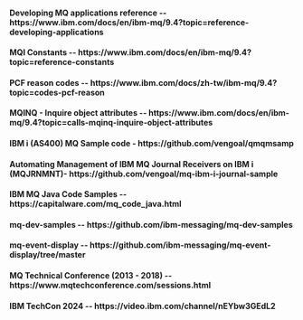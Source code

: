 <h4>Developing MQ applications reference -- https://www.ibm.com/docs/en/ibm-mq/9.4?topic=reference-developing-applications</h4>
<h4>MQI Constants -- https://www.ibm.com/docs/en/ibm-mq/9.4?topic=reference-constants</h4>
<h4>PCF reason codes -- https://www.ibm.com/docs/zh-tw/ibm-mq/9.4?topic=codes-pcf-reason</h4>
<h4>MQINQ - Inquire object attributes -- https://www.ibm.com/docs/en/ibm-mq/9.4?topic=calls-mqinq-inquire-object-attributes</h4>
<h4>IBM i (AS400) MQ Sample code - https://github.com/vengoal/qmqmsamp</h4>
<h4>Automating Management of IBM MQ Journal Receivers on IBM i (MQJRNMNT)- https://github.com/vengoal/mq-ibm-i-journal-sample</h4>
<h4>IBM MQ Java Code Samples -- https://capitalware.com/mq_code_java.html</h4>
<h4>mq-dev-samples -- https://github.com/ibm-messaging/mq-dev-samples</h4>
<h4>mq-event-display -- https://github.com/ibm-messaging/mq-event-display/tree/master</h4>
<h4>MQ Technical Conference (2013 - 2018) -- https://www.mqtechconference.com/sessions.html</h4>
<h4>IBM TechCon 2024 -- https://video.ibm.com/channel/nEYbw3GEdL2</h4>
